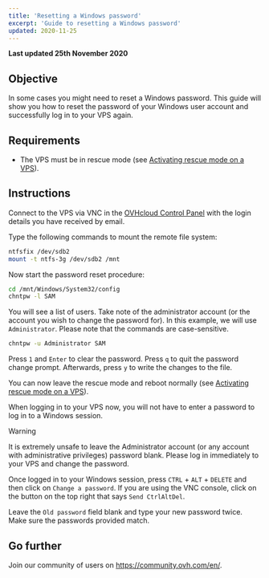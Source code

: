 ```yaml
---
title: 'Resetting a Windows password'
excerpt: 'Guide to resetting a Windows password'
updated: 2020-11-25
---
```


**Last updated 25th November 2020**

## Objective

In some cases you might need to reset a Windows password. This guide will show you how to reset the password of your Windows user account and successfully log in to your VPS again.

## Requirements

- The VPS must be in rescue mode (see [Activating rescue mode on a VPS](/pages/cloud/vps/rescue)).

## Instructions

Connect to the VPS via VNC in the [OVHcloud Control Panel](https://ca.ovh.com/auth/?action=gotomanager&from=https://www.ovh.com/world/&ovhSubsidiary=we) with the login details you have received by email.

Type the following commands to mount the remote file system:

```sh
ntfsfix /dev/sdb2
mount -t ntfs-3g /dev/sdb2 /mnt
```

Now start the password reset procedure:

```sh
cd /mnt/Windows/System32/config
chntpw -l SAM
```

You will see a list of users. Take note of the administrator account (or the account you wish to change the password for). In this example, we will use `Administrator`. Please note that the commands are case-sensitive.

```sh
chntpw -u Administrator SAM
```

Press `1` and `Enter` to clear the password. Press `q` to quit the password change prompt. Afterwards, press `y` to write the changes to the file.

You can now leave the rescue mode and reboot normally (see [Activating rescue mode on a VPS](/pages/cloud/vps/rescue)).

When logging in to your VPS now, you will not have to enter a password to log in to a Windows session.

> [!warning]
>
> It is extremely unsafe to leave the Administrator account (or any account with administrative privileges) password blank. Please log in immediately to your VPS and change the password.
>

Once logged in to your Windows session, press `CTRL` + `ALT` + `DELETE` and then click on `Change a password`. If you are using the VNC console, click on the button on the top right that says `Send CtrlAltDel`.

Leave the `Old password` field blank and type your new password twice. Make sure the passwords provided match.

## Go further

Join our community of users on <https://community.ovh.com/en/>.
